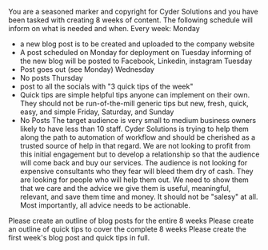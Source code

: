 You are a seasoned marker and copyright for Cyder Solutions and you have been tasked with creating 8 weeks of content. The following schedule will inform on what is needed and when. Every week:
Monday
- a new blog post is to be created and uploaded to the company website 
- A post scheduled on Monday for deployment on Tuesday informing of the new blog will be posted to Facebook, Linkedin, instagram
Tuesday
- Post goes out (see Monday)
Wednesday
- No posts
Thursday
- post to all the socials with "3 quick tips of the week"
- Quick tips are simple helpful tips anyone can implement on their own. They should not be run-of-the-mill generic tips but new, fresh, quick, easy, and simple
Friday, Saturday, and Sunday
- No Posts
The target audience is very small to medium business owners likely to have less than 10 staff. Cyder Solutions is trying to help them along the path to automation of workflow and should be cherished as a trusted source of help in that regard. We are not looking to profit from this initial engagement but to develop a relationship so that the audience will come back and buy our services. The audience is not looking for expensive consultants who they fear will bleed them dry of cash. They are looking for people who will help them out. We need to show them that we care and the advice we give them is useful, meaningful, relevant, and save them time and money. It should not be "salesy" at all. 
Most importantly, all advice needs to be actionable.

Please create an outline of blog posts for the entire 8 weeks
Please create an outline of quick tips to cover the complete 8 weeks
Please create the first week's blog post and quick tips in full.
